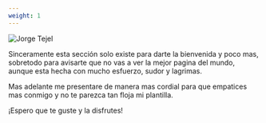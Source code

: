 ```yaml
---
weight: 1
---
```


![Jorge Tejel](images/welcome.png)

Sinceramente esta sección solo existe para darte la bienvenida y poco mas, sobretodo para avisarte que no vas a ver la mejor pagina del mundo, aunque esta hecha con mucho esfuerzo, sudor y lagrimas.

Mas adelante me presentare de manera mas cordial para que empatices mas conmigo y no te parezca tan floja mi plantilla.

¡Espero que te guste y la disfrutes!